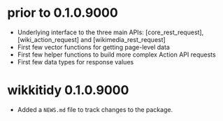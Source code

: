 # prior to 0.1.0.9000

* Underlying interface to the three main APIs: [core_rest_request], [wiki_action_request] and [wikimedia_rest_request]
* First few vector functions for getting page-level data
* First few helper functions to build more complex Action API requests
* First few data types for response values

# wikkitidy 0.1.0.9000

* Added a `NEWS.md` file to track changes to the package.
